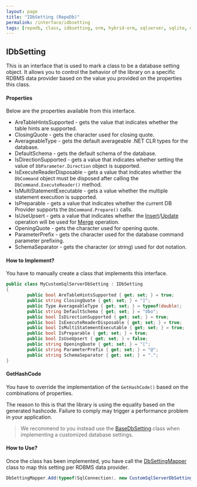 ```yaml
---
layout: page
title: "IDbSetting (RepoDb)"
permalink: /interface/idbsetting
tags: [repodb, class, idbsetting, orm, hybrid-orm, sqlserver, sqlite, mysql, postgresql]
---
```


## IDbSetting

This is an interface that is used to mark a class to be a database setting object. It allows you to control the behavior of the library on a specific RDBMS data provider based on the value you provided on the properties this class.

#### Properties

Below are the properties available from this interface.

- AreTableHintsSupported - gets the value that indicates whether the table hints are supported.
- ClosingQuote - gets the character used for closing quote.
- AverageableType - gets the default averageable .NET CLR types for the database.
- DefaultSchema - gets the default schema of the database.
- IsDirectionSupported - gets a value that indicates whether setting the value of `DbParameter.Direction` object is supported.
- IsExecuteReaderDisposable - gets a value that indicates whether the `DbCommand` object must be disposed after calling the `DbCommand.ExecuteReader()` method.
- IsMultiStatementExecutable - gets a value whether the multiple statement execution is supported.
- IsPreparable - gets a value that indicates whether the current DB Provider supports the `DbCommand.Prepare()` calls.
- IsUseUpsert - gets a value that indicates whether the [Insert](/operation/insert)/[Update](/operation/update) operation will be used for [Merge](/operation/merge) operation.
- OpeningQuote - gets the character used for opening quote.
- ParameterPrefix - gets the character used for the database command parameter prefixing.
- SchemaSeparator - gets the character (or string) used for dot notation.

#### How to Implement?

You have to manually create a class that implements this interface.

```csharp
public class MyCustomSqlServerDbSetting : IDbSetting
{
        public bool AreTableHintsSupported { get; set; } = true;
        public string ClosingQuote { get; set; } = "]";
        public Type AverageableType { get; set; } = typeof(double);
        public string DefaultSchema { get; set; } = "dbo";
        public bool IsDirectionSupported { get; set; } = true;
        public bool IsExecuteReaderDisposable { get; set; } = true;
        public bool IsMultiStatementExecutable { get; set; } = true;
        public bool IsPreparable { get; set; } = true;
        public bool IsUseUpsert { get; set; } = false;
        public string OpeningQuote { get; set; } = "[";
        public string ParameterPrefix { get; set; } = "@";
        public string SchemaSeparator { get; set; } = ".";
}
```

#### GetHashCode

You have to override the implementation of the `GetHashCode()` based on the combinations of properties.

The reason to this is that the library is using the equality based on the generated hashcode. Failure to comply may trigger a performance problem in your application.

> We recommend to you instead use the [BaseDbSetting](/class/basedbsetting) class when implementing a customized database settings.

#### How to Use?

Once the class has been implemented, you have call the [DbSettingMapper](/mapper/dbsettingmapper) class to map this setting per RDBMS data provider.

```csharp
DbSettingMapper.Add(typeof(SqlConnection), new CustomSqlServerDbSetting(), true);
```